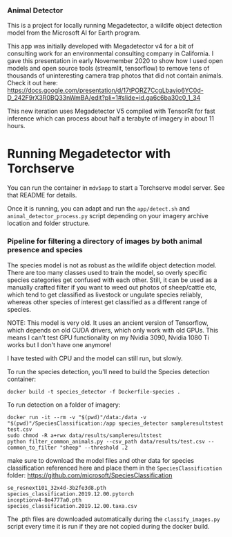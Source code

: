 ### Animal Detector

This is a project for locally running Megadetector, a wildife object detection model from the  Microsoft AI for Earth program.

This app was initially developed with Megadetector v4 for a bit of consulting work for an environmental consulting company in California. I gave this presentation in early Novemember 2020 to show how I used open models and open source tools (streamlit, tensorflow) to remove tens of thousands of uninteresting camera trap photos that did not contain animals. Check it out here: https://docs.google.com/presentation/d/17tPORZ7CcgLbayio6YC0d-D_242F9rX3R0BQ33nWmBA/edit?pli=1#slide=id.ga6c6ba30c0_1_34

This new iteration uses Megadetector V5 compiled with TensorRt for fast inference which can process about half a terabyte of imagery in about 11 hours.

# Running Megadetector with Torchserve

You can run the container in `mdv5app` to start a Torchserve model server. See that README for details.

Once it is running, you can adapt and run the `app/detect.sh` and `animal_detector_process.py` script depending on your imagery archive location and folder structure.

### Pipeline for filtering a directory of images by both animal presence and species

The species model is not as robust as the wildlife object detection model. There are too many classes used to train the model, so overly specific species categories get confused with each other. Still, it can be used as a manually crafted filter if you want to weed out photos of sheep/cattle etc, which tend to get classified as livestock or ungulate species reliably, whereas other species of interest get classified as a different range of species.

NOTE: This model is very old. It uses an ancient version of Tensorflow, which depends on old CUDA drivers, which only work with old GPUs. This means I can't test GPU functionality on my Nvidia 3090, Nvidia 1080 Ti works but I don't have one anymore!

I have tested with CPU and the model can still run, but slowly.

To run the species detection, you'll need to build the Species detection container:

```
docker build -t species_detector -f Dockerfile-species .
```

To run detection on a folder of imagery:

```
docker run -it --rm -v "$(pwd)"/data:/data -v "$(pwd)"/SpeciesClassification:/app species_detector sampleresultstest test.csv
sudo chmod -R a+rwx data/results/sampleresultstest
python filter_common_animals.py --csv_path data/results/test.csv --common_to_filter "sheep" --threshold .2
```

make sure to download the model files and other data for species classification referenced here and place them in the `SpeciesClassification` folder: https://github.com/microsoft/SpeciesClassification

```
se_resnext101_32x4d-3b2fe3d8.pth
species_classification.2019.12.00.pytorch
inceptionv4-8e4777a0.pth
species_classification.2019.12.00.taxa.csv
```
The .pth files are downloaded automatically during the `classify_images.py` script every time it is run if they are not copied during the docker build.
